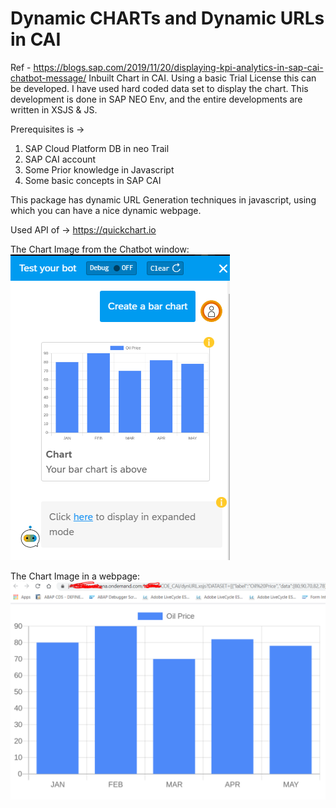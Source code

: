 # Dynamic CHARTs and Dynamic URLs in CAI
Ref - https://blogs.sap.com/2019/11/20/displaying-kpi-analytics-in-sap-cai-chatbot-message/
Inbuilt Chart in CAI.
Using a basic Trial License this can be developed. I have used hard coded data set to display the chart. This development is done in SAP NEO Env, and the entire developments are written in XSJS & JS.

Prerequisites is ->
1. SAP Cloud Platform DB in neo Trail
2. SAP CAI account
3. Some Prior knowledge in Javascript
4. Some basic concepts in SAP CAI

This package has dynamic URL Generation techniques in javascript, using which you can have a nice dynamic webpage.

Used API of -> https://quickchart.io

The Chart Image from the Chatbot window:
![alt text](https://github.com/sabarna17/CAICHART/blob/master/caichart.PNG?raw=true)

The Chart Image in a webpage:
![alt text](https://github.com/sabarna17/CAICHART/blob/master/dynURL.PNG?raw=true)
